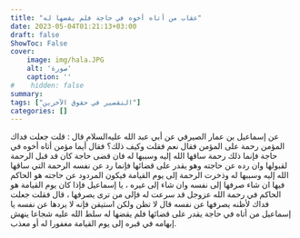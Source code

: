 ```yaml
---
title: "عقاب من أتاه أخوه في حاجة فلم يقضها له"
date: 2023-05-04T01:21:13+03:00
draft: false
ShowToc: False
cover:
    image: img/hala.JPG
    alt: 'صورة'
    caption: ''
#    hidden: false
summary: 
tags: ["التقصير في حقوق الآخرين"]
categories: []
---
```

عن إسماعيل بن عمار الصيرفي عن أبي
عبد الله عليه‌السلام قال : قلت جعلت فداك المؤمن رحمة على المؤمن فقال نعم
فقلت وكيف ذلك؟ فقال أيما مؤمن أتاه أخوه في حاجة فإنما ذلك
رحمة ساقها الله إليه وسببها له فان قضى حاجة كان قد قبل الرحمة
لقبولها وان رده عن حاجته وهو يقدر على قضائها فإنما رد عن نفسه
الرحمة التي ساقها الله إليه وسببها له وذخرت الرحمة إلى يوم القيامة
فيكون المردود عن حاجته هو الحاكم فيها ان شاء صرفها إلى نفسه وان
شاء إلى غيره ، يا إسماعيل فإذا كان يوم القيامة هو الحاكم في رحمة الله
عزوجل قد سرعت له فإلى من ترى يصرفها ، قال فقلت جعلت فداك
لأظنه يصرفها عن نفسه قال لا تظن ولكن استيقن فإنه لا يردها عن نفسه
يا إسماعيل من أتاه في حاجة يقدر على قضائها فلم يقضها له سلط الله
عليه شجاعا ينهش إبهامه في قبره إلى يوم القيامة مغفورا له أو معذب.

